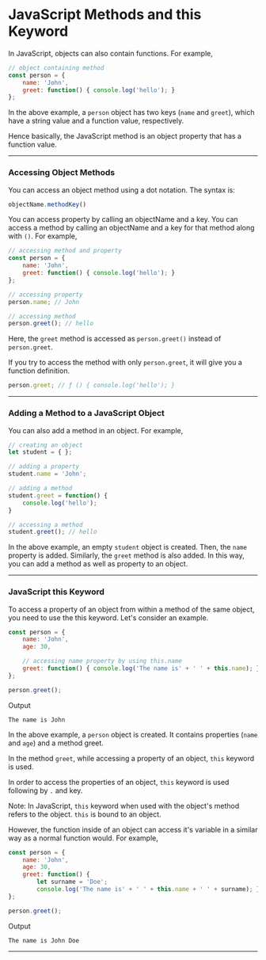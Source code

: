 # JavaScript Methods and this Keyword
In JavaScript, objects can also contain functions. For example,

```js
// object containing method
const person = {
    name: 'John',
    greet: function() { console.log('hello'); }
};
```

In the above example, a ```person``` object has two keys (```name``` and ```greet```), which have a string value and a function value, respectively.

Hence basically, the JavaScript method is an object property that has a function value.

***

### Accessing Object Methods
You can access an object method using a dot notation. The syntax is:

```js
objectName.methodKey()
```

You can access property by calling an objectName and a key. You can access a method by calling an objectName and a key for that method along with ```()```. For example,

```js
// accessing method and property
const person = {
    name: 'John',
    greet: function() { console.log('hello'); }
};

// accessing property
person.name; // John

// accessing method
person.greet(); // hello
```

Here, the ```greet``` method is accessed as ```person.greet()``` instead of ```person.greet```.

If you try to access the method with only ```person.greet```, it will give you a function definition.

```js 
person.greet; // ƒ () { console.log('hello'); }
```

***

### Adding a Method to a JavaScript Object
You can also add a method in an object. For example,

```js
// creating an object
let student = { };

// adding a property
student.name = 'John';

// adding a method
student.greet = function() {
    console.log('hello');
}

// accessing a method
student.greet(); // hello
```

In the above example, an empty ```student``` object is created. Then, the ```name``` property is added. Similarly, the ```greet``` method is also added. In this way, you can add a method as well as property to an object.

***

### JavaScript this Keyword
To access a property of an object from within a method of the same object, you need to use the this keyword. Let's consider an example.

```js
const person = {
    name: 'John',
    age: 30,

    // accessing name property by using this.name
    greet: function() { console.log('The name is' + ' ' + this.name); }
};

person.greet();
```

Output

```
The name is John
```

In the above example, a ```person``` object is created. It contains properties (```name``` and ```age```) and a method greet.

In the method ```greet```, while accessing a property of an object, ```this``` keyword is used.

In order to access the properties of an object, ```this``` keyword is used following by ```.``` and key.

Note: In JavaScript, ```this``` keyword when used with the object's method refers to the object. ```this``` is bound to an object.

However, the function inside of an object can access it's variable in a similar way as a normal function would. For example,

```js
const person = {
    name: 'John',
    age: 30,
    greet: function() {
        let surname = 'Doe';
        console.log('The name is' + ' ' + this.name + ' ' + surname); }
};

person.greet();
```

Output

```
The name is John Doe
```

***